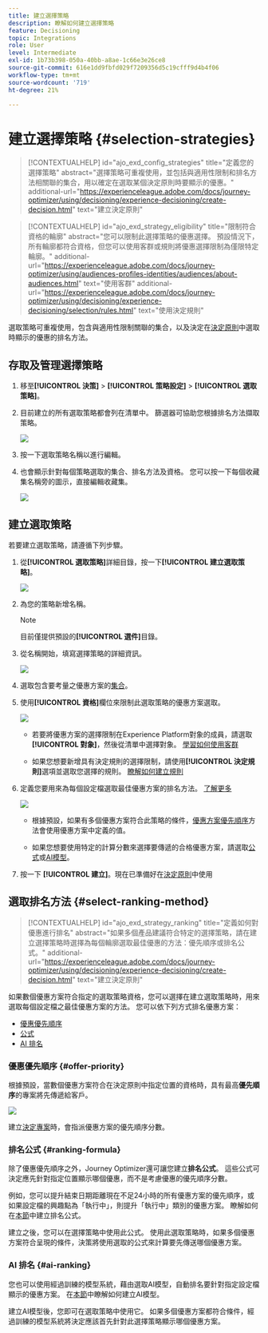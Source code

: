 ```yaml
---
title: 建立選擇策略
description: 瞭解如何建立選擇策略
feature: Decisioning
topic: Integrations
role: User
level: Intermediate
exl-id: 1b73b398-050a-40bb-a8ae-1c66e3e26ce8
source-git-commit: 616e1dd9fbfd029f7209356d5c19cfff9d4b4f06
workflow-type: tm+mt
source-wordcount: '719'
ht-degree: 21%

---
```


# 建立選擇策略 {#selection-strategies}

>[!CONTEXTUALHELP]
>id="ajo_exd_config_strategies"
>title="定義您的選擇策略"
>abstract="選擇策略可重複使用，並包括與適用性限制和排名方法相關聯的集合，用以確定在選取某個決定原則時要顯示的優惠。"
>additional-url="https://experienceleague.adobe.com/docs/journey-optimizer/using/decisioning/experience-decisioning/create-decision.html" text="建立決定原則"

>[!CONTEXTUALHELP]
>id="ajo_exd_strategy_eligibility"
>title="限制符合資格的輪廓"
>abstract="您可以限制此選擇策略的優惠選擇。 預設情況下，所有輪廓都符合資格，但您可以使用客群或規則將優惠選擇限制為僅限特定輪廓。"
>additional-url="https://experienceleague.adobe.com/docs/journey-optimizer/using/audiences-profiles-identities/audiences/about-audiences.html" text="使用客群"
>additional-url="https://experienceleague.adobe.com/docs/journey-optimizer/using/decisioning/experience-decisioning/selection/rules.html" text="使用決定規則"

選取策略可重複使用，包含與適用性限制關聯的集合，以及決定在[決定原則](create-decision.md)中選取時顯示的優惠的排名方法。

## 存取及管理選擇策略

1. 移至&#x200B;**[!UICONTROL 決策]** > **[!UICONTROL 策略設定]** > **[!UICONTROL 選取策略]**。

1. 目前建立的所有選取策略都會列在清單中。 篩選器可協助您根據排名方法擷取策略。

   ![](assets/strategy-list-filters.png)

1. 按一下選取策略名稱以進行編輯。

1. 也會顯示針對每個策略選取的集合、排名方法及資格。 您可以按一下每個收藏集名稱旁的圖示，直接編輯收藏集。

   ![](assets/strategy-list-edit-collection.png)

## 建立選取策略

若要建立選取策略，請遵循下列步驟。

1. 從&#x200B;**[!UICONTROL 選取策略]**&#x200B;詳細目錄，按一下&#x200B;**[!UICONTROL 建立選取策略]**。

   ![](assets/strategy-create-button.png)

1. 為您的策略新增名稱。

   >[!NOTE]
   >
   >目前僅提供預設的&#x200B;**[!UICONTROL 選件]**&#x200B;目錄。

1. 從名稱開始，填寫選擇策略的詳細資訊。

   ![](assets/strategy-create-screen.png)

1. 選取包含要考量之優惠方案的[集合](collections.md)。

1. 使用&#x200B;**[!UICONTROL 資格]**&#x200B;欄位來限制此選取策略的優惠方案選取。

   ![](assets/strategy-create-eligibility.png)

   * 若要將優惠方案的選擇限制在Experience Platform對象的成員，請選取&#x200B;**[!UICONTROL 對象]**，然後從清單中選擇對象。 [學習如何使用客群](../audience/about-audiences.md)

   * 如果您想要新增具有決定規則的選擇限制，請使用&#x200B;**[!UICONTROL 決定規則]**&#x200B;選項並選取您選擇的規則。 [瞭解如何建立規則](rules.md)

1. 定義您要用來為每個設定檔選取最佳優惠方案的排名方法。 [了解更多](#select-ranking-method)

   ![](assets/strategy-create-ranking.png)

   * 根據預設，如果有多個優惠方案符合此策略的條件，[優惠方案優先順序](#offer-priority)方法會使用優惠方案中定義的值。

   * 如果您想要使用特定的計算分數來選擇要傳遞的合格優惠方案，請選取[公式](#ranking-formula)或[AI模型](#ai-ranking)。

1. 按一下 **[!UICONTROL 建立]**。現在已準備好在[決定原則](create-decision.md)中使用

## 選取排名方法 {#select-ranking-method}

>[!CONTEXTUALHELP]
>id="ajo_exd_strategy_ranking"
>title="定義如何對優惠進行排名"
>abstract="如果多個產品建議符合特定的選擇策略，請在建立選擇策略時選擇為每個輪廓選取最佳優惠的方法：優先順序或排名公式。"
>additional-url="https://experienceleague.adobe.com/docs/journey-optimizer/using/decisioning/experience-decisioning/create-decision.html" text="建立決定原則"

如果數個優惠方案符合指定的選取策略資格，您可以選擇在建立選取策略時，用來選取每個設定檔之最佳優惠方案的方法。 您可以依下列方式排名優惠方案：

* [優惠優先順序](#offer-priority)
* [公式](#ranking-formula)
* [AI 排名](#ai-ranking)

### 優惠優先順序 {#offer-priority}

根據預設，當數個優惠方案符合在決定原則中指定位置的資格時，具有最高&#x200B;**優先順序**&#x200B;的專案將先傳遞給客戶。

![](assets/item-priority.png)

建立[決定專案](items.md)時，會指派優惠方案的優先順序分數。

### 排名公式 {#ranking-formula}

除了優惠優先順序之外，Journey Optimizer還可讓您建立&#x200B;**排名公式**。 這些公式可決定應先針對指定位置顯示哪個優惠，而不是考慮優惠的優先順序分數。

例如，您可以提升結束日期距離現在不足24小時的所有優惠方案的優先順序，或如果設定檔的興趣點為「執行中」，則提升「執行中」類別的優惠方案。 瞭解如何在[本節](ranking.md)中建立排名公式。

建立之後，您可以在選擇策略中使用此公式。 使用此選取策略時，如果多個優惠方案符合呈現的條件，決策將使用選取的公式來計算要先傳送哪個優惠方案。

### AI 排名 {#ai-ranking}

您也可以使用經過訓練的模型系統，藉由選取AI模型，自動排名要針對指定設定檔顯示的優惠方案。 在[本節](ranking.md)中瞭解如何建立AI模型。

建立AI模型後，您即可在選取策略中使用它。 如果多個優惠方案都符合條件，經過訓練的模型系統將決定應該首先針對此選擇策略顯示哪個優惠方案。
